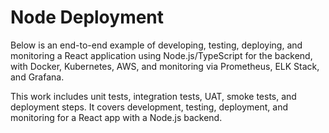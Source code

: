 # Node Deployment

Below is an end-to-end example of developing, testing, deploying, and monitoring a React application using Node.js/TypeScript for the backend, with Docker, Kubernetes, AWS, and monitoring via Prometheus, ELK Stack, and Grafana. 

This work includes unit tests, integration tests, UAT, smoke tests, and deployment steps. It covers development, testing, deployment, and monitoring for a React app with a Node.js backend. 
